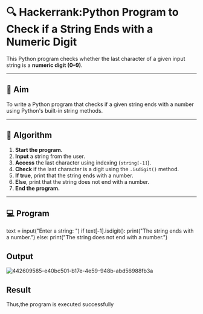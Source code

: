 # 🔍 Hackerrank:Python Program to Check if a String Ends with a Numeric Digit

This Python program checks whether the last character of a given input string is a **numeric digit (0–9)**.

---

## 🎯 Aim

To write a Python program that checks if a given string ends with a number using Python's built-in string methods.

---

## 🧠 Algorithm

1. **Start the program.**
2. **Input** a string from the user.
3. **Access** the last character using indexing (`string[-1]`).
4. **Check** if the last character is a digit using the `.isdigit()` method.
5. **If true**, print that the string ends with a number.
6. **Else**, print that the string does not end with a number.
7. **End the program.**

---

## 💻  Program
text = input("Enter a string: ")
if text[-1].isdigit():
    print("The string ends with a number.")
else:
    print("The string does not end with a number.")

## Output
![442609585-e40bc501-b17e-4e59-948b-abd56988fb3a](https://github.com/user-attachments/assets/ed50d05d-c402-481d-b832-c40045f1853e)

## Result
Thus,the program is executed successfully
